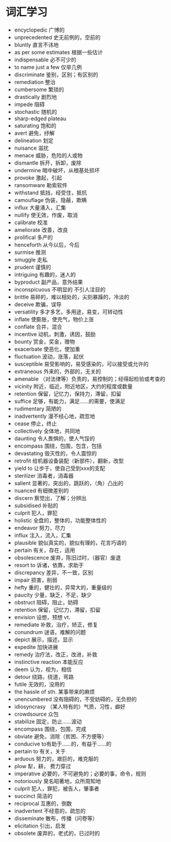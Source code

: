 # 词汇学习

* encyclopedic 广博的
* unprecedented 史无前例的，空前的
* bluntly 直言不讳地
* as per some estimates 根据一些估计
* indispensable 必不可少的
* to name just a few 仅举几例
* discriminate 鉴别，区别；有区别的
* remediation 整治
* cumbersome 繁琐的
* drastically 剧烈地
* impede 阻碍
* stochastic 随机的
* sharp-edged plateau
* saturating 饱和的
* avert 避免，纾解
* delineation 划定
* nuisance 滋扰
* menace 威胁，危险的人或物
* dismantle 拆开，拆卸，废除
* undermine 暗中破坏，从根基处损坏
* provoke 激起，引起
* ransomware 勒索软件
* withstand 抵挡，经受住，抵抗
* camouflage 伪装，隐蔽，欺瞒
* influx 大量涌入，汇集
* nullify 使无效，作废，取消
* calibrate 校准
* ameliorate 改善，改良
* prolifical 多产的
* henceforth 从今以后，今后
* surmise 推测
* smuggle 走私
* prudent 谨慎的
* intriguing 有趣的，迷人的
* byproduct 副产品，意外结果
* inconspicuous 不明显的 不引人注目的
* brittle 易碎的，难以相处的，尖刻暴躁的，冷淡的
* deceive 欺骗，误导
* versatility 多才多艺，多用途，易变，可转动性
* inflate 使膨胀，使充气，物价上涨
* conflate 合并，混合
* incentive 动机，刺激，诱因，鼓励
* bounty 赏金，奖金，赠物
* exacerbate 使恶化，使加重
* fluctuation 波动，涨落，起伏
* susceptible 易受影响的，易受感染的，可以接受或允许的
* extraneous 外来的，外部的，无关的
* amenable （对法律等）负责的，易控制的；经得起检验或考查的
* vicinity 附近，临近，附近地区，大约的程度或数量
* retention 保留，记忆力，保持力，滞留，扣留
* suffice 足够，有能力，满足……的需要，使满足
* rudimentary 简陋的
* inadvertently 漫不经心地，疏忽地
* cease 停止，终止
* collectively 全体地，共同地
* daunting 令人畏惧的，使人气馁的
* encompass 围绕，包围，包含，包括
* devastating 毁灭性的，令人震惊的
* retrofit 给机器设备装配（新部件），翻新，改型
* yield to 让步于，使自己受到xxx的支配
* sterilizer 消毒者，消毒器
* salient 显著的，突出的，跳跃的，（角）凸出的
* nuanced 有细微差别的
* discern 察觉出，了解；分辨出
* subsidised 补贴的
* culprit 犯人，罪犯
* holistic 全盘的，整体的，功能整体性的
* endeavor 努力，尽力
* influx 注入，流入，汇集
* plausible 貌似真实的，貌似有理的，花言巧语的
* pertain 有关，存在，适用
* obsolescence 废弃，陈旧过时，（器官）废退
* resort to 诉诸，依靠，求助于
* discrepancy 差异，不一致，区别
* impair 损害，削弱
* hefty 重的，健壮的，异常大的，重量级的
* paucity 少量，缺乏，不足，缺少
* obstruct 阻碍，阻止，妨碍
* retention 保留，记忆力，滞留，扣留
* envision 设想，预想 vt.
* remediate 补救，治疗，矫正，修复
* conundrum 谜语，难解的问题
* depict 展示，描述，显示
* expedite 加快进展
* remedy 治疗法，改正，改进，补救
* instinctive reaction 本能反应
* deem 认为，视为，相信
* detour 绕路，绕道，弯路
* futile 无效的，没用的
* the hassle of sth. 某事带来的麻烦
* unencumbered 没有阻碍的，不受妨碍的，无负担的
* idiosyncrasy （某人特有的）气质，习性，癖好
* crowdsource 众包
* stabilize 固定，防止……波动
* encompass 围绕，包围，完成
* obviate 避免，消除（贫困、不方便等）
* conducive to有助于……的，有益于……的
* pertain to 有关，关于
* arduous 努力的，艰巨的，难克服的
* plow 犁，耕， 费力穿过
* imperative 必要的，不可避免的；必要的事，命令，规则
* notoriously 臭名昭著地，众所周知地
* culprit 犯人，罪犯，被告人，肇事者
* succinct 简洁的
* reciprocal 互惠的，倒数
* inadvertent 不经意的，疏忽的
* disseminate 散布，传播（问卷等）
* elicitation 引出，启发
* obsolete 废弃的，老式的，已过时的
